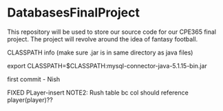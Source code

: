 # DatabasesFinalProject
This repository will be used to store our source code for our CPE365 final project. The project will revolve around the idea of fantasy football.


CLASSPATH info (make sure .jar is in same directory as java files)

export CLASSPATH=$CLASSPATH:mysql-connector-java-5.1.15-bin.jar


first commit - Nish

FIXED PLayer-insert
NOTE2: Rush table bc col should reference player(player)??

